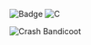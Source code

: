 ![Badge](https://bit.ly/icom-badge)
![C](https://img.shields.io/badge/c-05122A.svg?style=flat&logo=c)

![Crash Bandicoot](https://i.pinimg.com/originals/26/d6/81/26d681bd3f7ced9f669780e7695327f0.gif)
